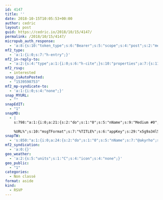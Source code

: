 ```yaml
---
id: 4147
title: ''
date: 2018-10-15T10:05:53+00:00
author: cedric
layout: post
guid: https://cedric.io/2018/10/15/4147/
permalink: /2018/10/15/4147/
micropub_auth_response:
  - 'a:8:{s:10:"token_type";s:6:"Bearer";s:5:"scope";s:4:"post";s:2:"me";s:18:"https://cedric.io/";s:9:"issued_by";s:45:"https://cedric.io/wp-json/indieauth/1.0/token";s:9:"client_id";s:24:"https://micropublish.net";s:9:"issued_at";i:1539590726;s:4:"user";i:1;s:13:"last_accessed";i:1539590752;}'
mf2_type:
  - 'a:1:{i:0;s:7:"h-entry";}'
mf2_in-reply-to:
  - 'a:2:{s:4:"type";a:1:{i:0;s:6:"h-cite";}s:10:"properties";a:7:{s:11:"publication";a:1:{i:0;s:10:"Eventbrite";}s:5:"photo";a:2:{i:0;s:175:"https://scontent.flux1-1.fna.fbcdn.net/v/t1.0-0/s526x296/43675403_2164924233539598_624416072207958016_n.jpg?_nc_cat=103&amp;oh=0685eef468bc87e10dcd84c7e5a9146a&amp;oe=5C5CE995";i:1;s:173:"https://scontent.flux1-1.fna.fbcdn.net/v/t1.0-1/p40x40/10405403_838278606204174_1019124344119277186_n.png?_nc_cat=100&amp;oh=6628e3013f44a5954ca17fb7f817290f&amp;oe=5C3CFDAF";}s:3:"url";a:1:{i:0;s:79:"https://www.eventbrite.fr/e/billets-presentation-customer-interview-51248925917";}s:7:"summary";a:1:{i:0;s:801:"En deux heures, venez découvrir comment en apprendre plus de vous clients pour mieux les servir et réinventer son entreprise. Durant la #BeCoworkingWeek qui a lieu du 22 au 26 octobre, les espaces du réseau CoworkingIDigital Wallonia vous ouvrent leurs portes et vous accueillent gratuitement pour vous faire découvrir les nombreux avantages du coworking: des espaces collaboratifs qui allient productivité, convivialité et réseautage ! Pour s’inscrire à la semaine du coworking : https://www.eventbrite.be/e/4e-semaine-belge-du-coworking-du-22-au-261018-tickets-50523468053 Si vous avez la moindre question, n&#039;hésitez pas à nous contacter via les réseaux sociaux (Facebook ou Twitter), par mail à l&#039;adresse contact@greenlab-coworking.com ou par téléphone au +32 63 46 00 34.";}s:4:"name";a:1:{i:0;s:34:"Présentation - Customer interview";}s:8:"category";a:5:{i:0;s:10:"Eventbrite";i:1;s:35:" Présentation - Customer interview";i:2;s:43:" Présentation - Customer interview tickets";i:3;s:41:" Présentation - Customer interview Arlon";i:4;s:49:" Présentation - Customer interview Arlon tickets";}s:8:"featured";a:1:{i:0;s:163:"https://img.evbuc.com/httpscdn.evbuc.comimages510938622453882513181original.jpg?w=1000&amp;auto=compress&amp;rect=0021601080&amp;s=33328b76251f6314ddadb46e2cb16dcd";}}}'
mf2_rsvp:
  - interested
snap_isAutoPosted:
  - "1539590753"
mf2_mp-syndicate-to:
  - 'a:1:{i:0;s:4:"none";}'
snap_MYURL:
  - ""
snapEdIT:
  - "1"
snapMD:
  - |
    s:798:"a:1:{i:0;a:21:{s:2:"do";s:1:"0";s:5:"nName";s:9:"Medium #0";s:9:"msgFormat";s:19:"%FULLTEXT%
    
    %URL%";s:10:"msgTFormat";s:7:"%TITLE%";s:6:"appKey";s:29:"x5g9a34l5z294i5y2q284e4g54454";s:6:"appSec";s:85:"d3h0a44e4s2b4i5u2r234m5f5b4v2l5q2a444h574347464a454x2w20374447494c484b4w2c464f5u2d4z2";s:8:"inclTags";s:1:"1";s:7:"fltrsOn";i:0;s:5:"fltrs";a:0:{}s:7:"proxyOn";i:0;s:7:"useSURL";i:0;s:1:"v";i:350;s:4:"publ";s:1:"0";s:11:"accessToken";s:65:"2353413aa5437433e5648ccf74a16119308317c52d1a24d8ed99f26add037528a";s:12:"appAppUserID";s:65:"104b21fd8da79171a6e7bf800d03b4b761204f242935e05d2d86850a6b1635f77";s:14:"appAppUserName";s:26:"Cédric Bousmanne (akyrho)";s:13:"appAppUserURL";s:26:"https://medium.com/@akyrho";s:7:"pubList";a:0:{}s:9:"isAutoURL";s:1:"A";s:8:"urlToUse";s:0:"";s:4:"doMD";i:0;}}";
snapTW:
  - 's:850:"a:1:{i:0;a:24:{s:2:"do";s:1:"0";s:5:"nName";s:7:"@akyrho";s:9:"msgFormat";s:26:"%TITLE%. %EXCERPT% - %URL%";s:6:"appKey";s:55:"x5g9a8325v2y475r3c4m48584n53446p423r3r5u3e356j5j3k4r2p3";s:6:"appSec";s:105:"d3h0a94o46415u594v3q5l5n5l4r4x474x4j484o473u4i5w2m4k494z2k344n306n5r3l5v2s554p4n3p3k45495c3z4v4d3m3u5w525";s:7:"fltrsOn";i:0;s:5:"fltrs";a:0:{}s:7:"proxyOn";i:0;s:7:"useSURL";i:0;s:1:"v";i:350;s:5:"twURL";s:25:"http://twitter.com/akyrho";s:11:"accessToken";s:50:"6678782-Eyg60SCeh7762DEIsYtTPD5GVeOuSN8ATMdF2Lpppe";s:14:"accessTokenSec";s:45:"PgGDCbcYLJnR5esZjY9ID72A33mUNCYnQwaQTBsojSJNa";s:5:"tw140";i:0;s:10:"riComments";s:1:"1";s:11:"riCommentsM";s:1:"1";s:12:"riCommentsAA";s:1:"1";s:8:"attchImg";s:1:"1";s:9:"wpImgSize";s:4:"full";s:9:"isAutoImg";s:1:"A";s:8:"imgToUse";s:0:"";s:9:"isAutoURL";s:1:"A";s:8:"urlToUse";s:0:"";s:4:"doTW";i:0;}}";'
mf2_syndication:
  - 'a:0:{}'
geo_weather:
  - 'a:2:{s:5:"units";s:1:"C";s:4:"icon";s:4:"none";}'
geo_public:
  - "1"
categories:
  - Non classé
format: aside
kind:
  - RSVP
---
```

